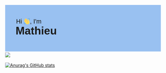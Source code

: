 ![ Hi I'm Taillandier Mathieu 👋](/header.png)
![](https://dcbadge.vercel.app/api/shield/205638463687491584)

[![Anurag's GitHub stats](https://github-readme-stats.vercel.app/api?username=Taillan)](https://github.com/anuraghazra/github-readme-stats)
<!--
**Taillan/Taillan** is a ✨ _special_ ✨ repository because its `README.md` (this file) appears on your GitHub profile.

Here are some ideas to get you started:

- 🔭 I’m currently working on ...
- 🌱 I’m currently learning ...
- 👯 I’m looking to collaborate on ...
- 🤔 I’m looking for help with ...
- 💬 Ask me about ...
- 📫 How to reach me: ...
- 😄 Pronouns: ...
- ⚡ Fun fact: ...
-->
